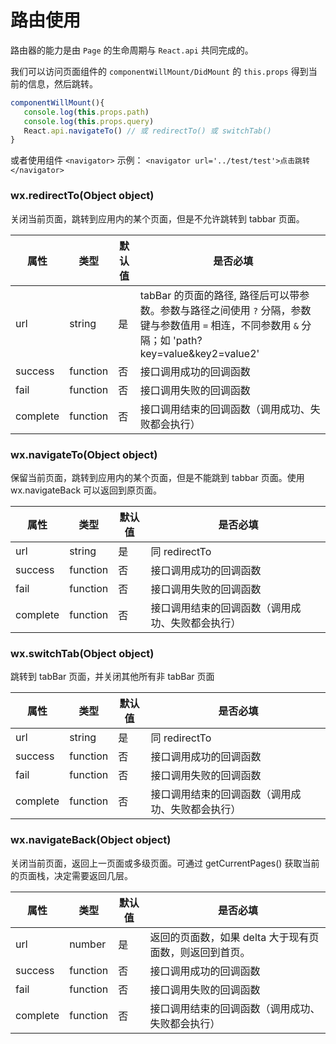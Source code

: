 # 路由使用

路由器的能力是由 `Page` 的生命周期与 `React.api` 共同完成的。

我们可以访问页面组件的 `componentWillMount/DidMount` 的 `this.props` 得到当前的信息，然后跳转。

```jsx
componentWillMount(){
   console.log(this.props.path)
   console.log(this.props.query)
   React.api.navigateTo() // 或 redirectTo() 或 switchTab()
}
```

或者使用组件 `<navigator>` 示例： `<navigator url='../test/test'>点击跳转</navigator>`

### wx.redirectTo(Object object)

关闭当前页面，跳转到应用内的某个页面，但是不允许跳转到 tabbar 页面。

| 属性     | 类型     | 默认值 |   是否必填                                                                                                                                          |
| -------- | -------- | ------ | --------------------------------------------------------------------------------------------------------------------------------------------------- |
| url      | string   | 是     | tabBar 的页面的路径, 路径后可以带参数。参数与路径之间使用 `?` 分隔，参数键与参数值用 `=` 相连，不同参数用 `&` 分隔；如 'path?key=value&key2=value2' |
| success  | function | 否     | 接口调用成功的回调函数                                                                                                                              |
| fail     | function | 否     | 接口调用失败的回调函数                                                                                                                              |
| complete | function | 否     | 接口调用结束的回调函数（调用成功、失败都会执行）                                                                                                    |

### wx.navigateTo(Object object)

保留当前页面，跳转到应用内的某个页面，但是不能跳到 tabbar 页面。使用 wx.navigateBack 可以返回到原页面。

| 属性     | 类型     | 默认值 |   是否必填                                       |
| -------- | -------- | ------ | ------------------------------------------------ |
| url      | string   | 是     | 同 redirectTo                                    |
| success  | function | 否     | 接口调用成功的回调函数                           |
| fail     | function | 否     | 接口调用失败的回调函数                           |
| complete | function | 否     | 接口调用结束的回调函数（调用成功、失败都会执行） |

### wx.switchTab(Object object)

跳转到 tabBar 页面，并关闭其他所有非 tabBar 页面

| 属性     | 类型     | 默认值 |   是否必填                                       |
| -------- | -------- | ------ | ------------------------------------------------ |
| url      | string   | 是     | 同 redirectTo                                    |
| success  | function | 否     | 接口调用成功的回调函数                           |
| fail     | function | 否     | 接口调用失败的回调函数                           |
| complete | function | 否     | 接口调用结束的回调函数（调用成功、失败都会执行） |

### wx.navigateBack(Object object)

关闭当前页面，返回上一页面或多级页面。可通过 getCurrentPages() 获取当前的页面栈，决定需要返回几层。

| 属性     | 类型     | 默认值 |   是否必填                                              |
| -------- | -------- | ------ | ------------------------------------------------------- |
| url      | number   | 是     | 返回的页面数，如果 delta 大于现有页面数，则返回到首页。 |
| success  | function | 否     | 接口调用成功的回调函数                                  |
| fail     | function | 否     | 接口调用失败的回调函数                                  |
| complete | function | 否     | 接口调用结束的回调函数（调用成功、失败都会执行）        |
